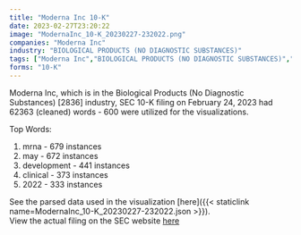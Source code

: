 ```yaml
---
title: "Moderna Inc 10-K"
date: 2023-02-27T23:20:22
image: "ModernaInc_10-K_20230227-232022.png"
companies: "Moderna Inc"
industry: "BIOLOGICAL PRODUCTS (NO DIAGNOSTIC SUBSTANCES)"
tags: ["Moderna Inc","BIOLOGICAL PRODUCTS (NO DIAGNOSTIC SUBSTANCES)","02-24-2023","10-K"]
forms: "10-K"
---
```

Moderna Inc, which is in the Biological Products (No Diagnostic Substances) [2836] industry, SEC 10-K filing on February 24, 2023 had 62363 (cleaned) words - 600 were utilized for the visualizations.

Top Words:
1. mrna - 679 instances
2. may - 672 instances
3. development - 441 instances
4. clinical - 373 instances
5. 2022 - 333 instances


See the parsed data used in the visualization [here]({{< staticlink name=ModernaInc_10-K_20230227-232022.json >}}).  
View the actual filing on the SEC website [here](https://www.sec.gov/Archives/edgar/data/1682852/0001682852-23-000011.txt)